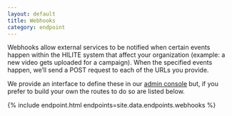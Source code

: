 ```yaml
---
layout: default
title: Webhooks
category: endpoint
---
```


Webhooks allow external services to be notified when certain events happen within the HILITE system that affect your organization (example: a new video gets uploaded for a campaign). When the specified events happen, we’ll send a POST request to each of the URLs you provide.

We provide an interface to define these in our [admin console](https://admin.hilite.media) but, if you prefer to build your own the routes to do so are listed below. 

{% include endpoint.html endpoints=site.data.endpoints.webhooks %}